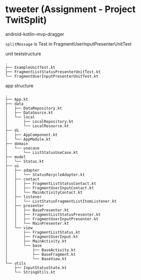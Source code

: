 # tweeter (Assignment - Project TwitSplit)
android-kotlin-mvp-dragger

```splitMessage``` is Test in FragmentUserInputPresenterUnitTest

unit teststructure
```
.
├── ExampleUnitTest.kt
├── FragmentListStatusPresenterUnitTest.kt
└── FragmentUserInputPresenterUnitTest.kt
```
app structure
```
.
├── App.kt
├── data
│   ├── DataRepository.kt
│   ├── DataSource.kt
│   └── local
│       ├── LocalRepository.kt
│       └── LocalResource.kt
├── di
│   ├── AppComponent.kt
│   └── AppModule.kt
├── domain
│   └── usecase
│       └── ListStatusUseCase.kt
├── model
│   └── Status.kt
├── ui
│   ├── adapter
│   │   └── StatusRecycleAdapter.kt
│   ├── contact
│   │   ├── FragmentListStatusContact.kt
│   │   ├── FragmentUserInputContact.kt
│   │   └── MainActivityContact.kt
│   ├── listener
│   │   └── ListStatusFragmentListItemListener.kt
│   ├── presenter
│   │   ├── BasePresenter.kt
│   │   ├── FragmentListStatusPresenter.kt
│   │   ├── FragmentUserInputPresenter.kt
│   │   └── MainPresenter.kt
│   └── view
│       ├── FragmentListStatus.kt
│       ├── FragmentUserInput.kt
│       ├── MainActivity.kt
│       └── base
│           ├── BaseActivity.kt
│           ├── BaseFragment.kt
│           └── BaseView.kt
└── utils
    ├── InputStatusState.kt
    └── StringUtils.kt
```    
